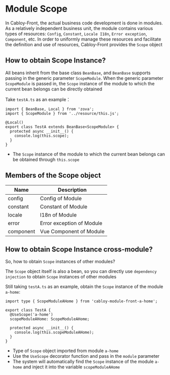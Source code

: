 # Module Scope

In Cabloy-Front, the actual business code development is done in modules. As a relatively independent business unit, the module contains various types of resources: `Config`, `Constant`, `Locale I18n`, `Error exception`, `Component`, etc. In order to uniformly manage these resources and facilitate the definition and use of resources, Cabloy-Front provides the `Scope` object

## How to obtain Scope Instance?

All beans inherit from the base class `BeanBase`, and `BeanBase` supports passing in the generic parameter `ScopeModule`. When the generic parameter `ScopeModule` is passed in, the `Scope` instance of the module to which the current bean belongs can be directly obtained

Take `testA.ts` as an example：

```typescript{2,5,7}
import { BeanBase, Local } from 'zova';
import { ScopeModule } from '../resource/this.js';

@Local()
export class TestA extends BeanBase<ScopeModule> {
  protected async __init__() {
    console.log(this.scope);
  }
}
```

- The `Scope` instance of the module to which the current bean belongs can be obtained through `this.scope`

## Members of the Scope object

| Name      | Description               |
| --------- | ------------------------- |
| config    | Config of Module          |
| constant  | Constant of Module        |
| locale    | I18n of Module            |
| error     | Error exception of Module |
| component | Vue Component of Module   |

## How to obtain Scope Instance cross-module?

So, how to obtain `Scope` instances of other modules?

The `Scope` object itself is also a bean, so you can directly use `dependency injection` to obtain `Scope` instances of other modules

Still taking `testA.ts` as an example, obtain the `Scope` instance of the module `a-home`:

```typescript{1,4-5,8}
import type { ScopeModuleAHome } from 'cabloy-module-front-a-home';

export class TestA {
  @UseScope('a-home')
  scopeModuleAHome: ScopeModuleAHome;

  protected async __init__() {
    console.log(this.scopeModuleAHome);
  }
}
```

- Type of `Scope` object imported from module `a-home`
- Use the `UseScope` decorator function and pass in the `module` parameter
- The system will automatically find the `Scope` instance of the module `a-home` and inject it into the variable `scopeModuleAHome`
